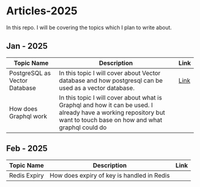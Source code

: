 # Articles-2025
In this repo. I will be covering the topics which I plan to write about.


## Jan - 2025

|Topic Name | Description | Link |
| ------ | ------ | ------ |
| PostgreSQL as Vector Database | In this topic I will cover about Vector database and how postgresql can be used as a vector database.| [Link](https://github.com/pawankulkarni13/Articles-2024/blob/master/ai/embeddings/Postgresql%20as%20Vector%20database.md) | 
| How does Graphql work | In this topic I will cover about what is Graphql and how it can be used. I already have a working repository but want to touch base on how and what graphql could do ||

## Feb - 2025

|Topic Name | Description | Link |
| ------ | ------ | ------ |
| Redis Expiry | How does expiry of key is handled in Redis | |
